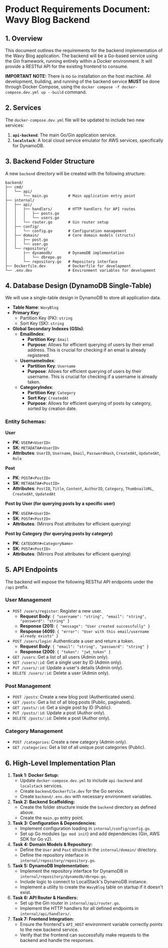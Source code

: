 # Product Requirements Document: Wavy Blog Backend

## 1. Overview

This document outlines the requirements for the backend implementation of the Wavy Blog application. The backend will be a Go-based service using the Gin framework, running entirely within a Docker environment. It will provide a RESTful API for the existing frontend to consume.

**IMPORTANT NOTE:** There is no `Go` installation on the host machine. All development, building, and running of the backend service **MUST** be done through Docker Compose, using the `docker compose -f docker-compose.dev.yml up --build` command.

## 2. Services

The `docker-compose.dev.yml` file will be updated to include two new services:

1.  **`api-backend`**: The main Go/Gin application service.
2.  **`localstack`**: A local cloud service emulator for AWS services, specifically for DynamoDB.

## 3. Backend Folder Structure

A new `backend` directory will be created with the following structure:

```
backend/
├── cmd/
│   └── api/
│       └── main.go         # Main application entry point
├── internal/
│   ├── api/
│   │   ├── handlers/       # HTTP handlers for API routes
│   │   │   ├── posts.go
│   │   │   └── users.go
│   │   └── router.go       # Gin router setup
│   ├── config/
│   │   └── config.go       # Configuration management
│   ├── domain/             # Core domain models (structs)
│   │   ├── post.go
│   │   └── user.go
│   └── repository/
│       ├── dynamodb/       # DynamoDB implementation
│       │   └── dbrepo.go
│       └── repository.go   # Repository interface
├── Dockerfile.dev          # Dockerfile for development
└── .env.dev                # Environment variables for development
```

## 4. Database Design (DynamoDB Single-Table)

We will use a single-table design in DynamoDB to store all application data.

- **Table Name**: `WavyBlog`
- **Primary Key**:
  - Partition Key (PK): `string`
  - Sort Key (SK): `string`
- **Global Secondary Indexes (GSIs)**:
  - **EmailIndex**:
    - **Partition Key**: `Email`
    - **Purpose**: Allows for efficient querying of users by their email address. This is crucial for checking if an email is already registered.
  - **UsernameIndex**:
    - **Partition Key**: `Username`
    - **Purpose**: Allows for efficient querying of users by their username. This is crucial for checking if a username is already taken.
  - **CategoryIndex**:
    - **Partition Key**: `Category`
    - **Sort Key**: `CreatedAt`
    - **Purpose**: Allows for efficient querying of posts by category, sorted by creation date.

### Entity Schemas:

**User**

- **PK**: `USER#<UserID>`
- **SK**: `METADATA#<UserID>`
- **Attributes**: `UserID`, `Username`, `Email`, `PasswordHash`, `CreatedAt`, `UpdatedAt`, `Role`

**Post**

- **PK**: `POST#<PostID>`
- **SK**: `METADATA#<PostID>`
- **Attributes**: `PostID`, `Title`, `Content`, `AuthorID`, `Category`, `ThumbnailURL`, `CreatedAt`, `UpdatedAt`

**Post by User (for querying posts by a specific user)**

- **PK**: `USER#<UserID>`
- **SK**: `POST#<PostID>`
- **Attributes**: (Mirrors Post attributes for efficient querying)

**Post by Category (for querying posts by category)**

- **PK**: `CATEGORY#<CategoryName>`
- **SK**: `POST#<PostID>`
- **Attributes**: (Mirrors Post attributes for efficient querying)

## 5. API Endpoints

The backend will expose the following RESTful API endpoints under the `/api` prefix.

### User Management

- `POST /users/register`: Register a new user.
  - **Request Body**: `{ "username": "string", "email": "string", "password": "string" }`
  - **Response (201)**: `{ "message": "User created successfully" }`
  - **Response (409)**: `{ "error": "User with this email/username already exists" }`
- `POST /users/login`: Authenticate a user and return a token.
  - **Request Body**: `{ "email": "string", "password": "string" }`
  - **Response (200)**: `{ "token": "jwt_token" }`
- `GET /users`: Get a list of all users (Admin only).
- `GET /users/:id`: Get a single user by ID (Admin only).
- `PUT /users/:id`: Update a user's details (Admin only).
- `DELETE /users/:id`: Delete a user (Admin only).

### Post Management

- `POST /posts`: Create a new blog post (Authenticated users).
- `GET /posts`: Get a list of all blog posts (Public, paginated).
- `GET /posts/:id`: Get a single post by ID (Public).
- `PUT /posts/:id`: Update a post (Author only).
- `DELETE /posts/:id`: Delete a post (Author only).

### Category Management

- `POST /categories`: Create a new category (Admin only).
- `GET /categories`: Get a list of all unique post categories (Public).

## 6. High-Level Implementation Plan

1.  **Task 1: Docker Setup:**
    - Update `docker-compose.dev.yml` to include `api-backend` and `localstack` services.
    - Create `backend/Dockerfile.dev` for the Go service.
    - Create `backend/.env.dev` with necessary environment variables.
2.  **Task 2: Backend Scaffolding:**
    - Create the folder structure inside the `backend` directory as defined above.
    - Create the `main.go` entry point.
3.  **Task 3: Configuration & Dependencies:**
    - Implement configuration loading in `internal/config/config.go`.
    - Set up Go modules (`go mod init`) and add dependencies (Gin, AWS SDK for Go v2).
4.  **Task 4: Domain Models & Repository:**
    - Define the `User` and `Post` structs in the `internal/domain/` directory.
    - Define the repository interface in `internal/repository/repository.go`.
5.  **Task 5: DynamoDB Implementation:**
    - Implement the repository interface for DynamoDB in `internal/repository/dynamodb/dbrepo.go`.
    - Include logic to connect to LocalStack's DynamoDB instance.
    - Implement a utility to create the `WavyBlog` table on startup if it doesn't exist.
6.  **Task 6: API Router & Handlers:**
    - Set up the Gin router in `internal/api/router.go`.
    - Implement the HTTP handlers for all defined endpoints in `internal/api/handlers/`.
7.  **Task 7: Frontend Integration:**
    - Ensure the frontend's `API_HOST` environment variable correctly points to the new backend service.
    - Verify that the frontend can successfully make requests to the backend and handle the responses.
